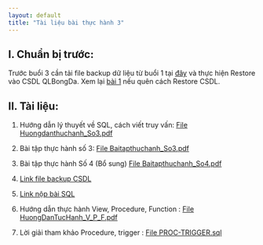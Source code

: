 ```yaml
---
layout: default
title: "Tài liệu bài thực hành 3"
---
```


## I. Chuẩn bị trước:

Trước buổi 3 cần tải file backup dữ liệu từ buổi 1 tại [đây](/assets/course-materials/BaiThucHanh_2019/Buoi2_ThaoTacCSDL/QLBongDa.bak) và thực hiện Restore vào CSDL QLBongDa. Xem lại [bài 1](/bai1) nếu quên cách Restore CSDL.

## II. Tài liệu:
    
1. Hướng dẫn lý thuyết về SQL, cách viết truy vấn:
    [File Huongdanthuchanh_So3.pdf](/assets/course-materials/BaiThucHanh_2019/Buoi3_4_ThaoTacCSDL_Nangcao/Huongdanthuchanh_So3.pdf)

2. Bài tập thực hành số 3:
    [File Baitapthuchanh_So3.pdf](/assets/course-materials/BaiThucHanh_2019/Buoi3_4_ThaoTacCSDL_Nangcao/Baitapthuchanh_So3.pdf)
    
3. Bài tập thực hành Số 4 (Bổ sung)
     [File Baitapthuchanh_So4.pdf](/assets/course-materials/BaiThucHanh_2019/Buoi3_4_ThaoTacCSDL_Nangcao/Baitapthuchanh_So4.pdf)
     
4. [Link file backup CSDL](https://bit.ly/2TUZPZq)

5. [Link nộp bài SQL](https://bit.ly/35Yh41e)

6. Hướng dẫn thực hành View, Procedure, Function : [File HuongDanTucHanh_V_P_F.pdf](/assets/course-materials/BaiThucHanh_2019/Buoi6_CacKyThuaBaoMatVaAnToanDuLieu/HuongDanTucHanh_V_P_F.pdf)

7. Lời giải tham khảo Procedure, trigger : [File PROC-TRIGGER.sql](/assets/course-materials/BaiThucHanh_2019/Buoi3_4_ThaoTacCSDL_Nangcao/PROC-TRIGGER.sql)
